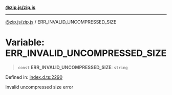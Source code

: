 [**@zip.js/zip.js**](../README.md)

***

[@zip.js/zip.js](../globals.md) / ERR\_INVALID\_UNCOMPRESSED\_SIZE

# Variable: ERR\_INVALID\_UNCOMPRESSED\_SIZE

> `const` **ERR\_INVALID\_UNCOMPRESSED\_SIZE**: `string`

Defined in: [index.d.ts:2290](https://github.com/gildas-lormeau/zip.js/blob/ac43341b8867abfc96920b30361a638957ffd437/index.d.ts#L2290)

Invalid uncompressed size error
